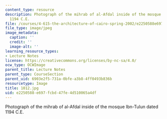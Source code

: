 ```yaml
---
content_type: resource
description: Photograph of the mihrab of al-Afdal inside of the mosque Ibn-Tulun dated
  1194 C.E.
file: /courses/4-615-the-architecture-of-cairo-spring-2002/e2250588e697fcbd47fe4d510065a4df_1012.jpg
file_type: image/jpeg
image_metadata:
  caption: ''
  credit: ''
  image-alt: ''
learning_resource_types:
- Lecture Notes
license: https://creativecommons.org/licenses/by-nc-sa/4.0/
ocw_type: OCWImage
parent_title: Lecture Notes
parent_type: CourseSection
parent_uid: 6903e2f5-731a-0bfe-a3b8-4ff0493b836b
resourcetype: Image
title: 1012.jpg
uid: e2250588-e697-fcbd-47fe-4d510065a4df
---
```

Photograph of the mihrab of al-Afdal inside of the mosque Ibn-Tulun dated 1194 C.E.